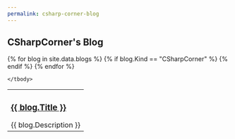 ```yaml
---
permalink: csharp-corner-blog
---
```


<h2>CSharpCorner's Blog</h2>

<table>
	<tbody>
{% for blog in site.data.blogs %}
	{% if blog.Kind == "CSharpCorner" %}
		<tr>
			<td>
				<h3><a href="{{ blog.Url }}">{{ blog.Title }}</a></h3>
				{{ blog.Description }}
			</td>
		</tr>
	{% endif %}
{% endfor %}
				
	</tbody>
</table>


